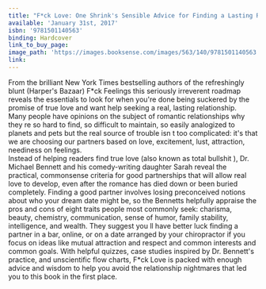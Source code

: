 ```yaml
---
title: "F*ck Love: One Shrink's Sensible Advice for Finding a Lasting Relationship"
available: 'January 31st, 2017'
isbn: '9781501140563'
binding: Hardcover
link_to_buy_page:
image_path: 'https://images.booksense.com/images/563/140/9781501140563.jpg'
link:
---
```



From the brilliant New York Times bestselling authors of the refreshingly blunt (Harper's Bazaar) F\*ck Feelings this seriously irreverent roadmap reveals the essentials to look for when you're done being suckered by the promise of true love and want help seeking a real, lasting relationship.&nbsp;
<br>Many people have opinions on the subject of romantic relationships why they re so hard to find, so difficult to maintain, so easily analogized to planets and pets but the real source of trouble isn t too complicated: it's that we are choosing our partners based on love, excitement, lust, attraction, neediness on feelings.&nbsp;
<br>Instead of helping readers find true love (also known as total bullshit ), Dr. Michael Bennett and his comedy-writing daughter Sarah reveal the practical, commonsense criteria for good partnerships that will allow real love to develop, even after the romance has died down or been buried completely. Finding a good partner involves losing preconceived notions about who your dream date might be, so the Bennetts helpfully appraise the pros and cons of eight traits people most commonly seek: charisma, beauty, chemistry, communication, sense of humor, family stability, intelligence, and wealth. They suggest you ll have better luck finding a partner in a bar, online, or on a date arranged by your chiropractor if you focus on ideas like mutual attraction and respect and common interests and common goals. With helpful quizzes, case studies inspired by Dr. Bennett's practice, and unscientific flow charts, F\*ck Love is packed with enough advice and wisdom to help you avoid the relationship nightmares that led you to this book in the first place.